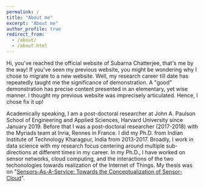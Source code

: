 ```yaml
---
permalink: /
title: "About me"
excerpt: "About me"
author_profile: true
redirect_from: 
  - /about/
  - /about.html
---
```


Hi, you've reached the official website of Subarna Chatterjee, that's me by the way! If you've seen my previous website, you might be wondering why I chose to migrate to a new website. Well, my research career till date has repeatedly taught me the significance of demonstration. A "good" demonstration has precise content presented in an elementary, yet wise manner. I thought my previous website was imprecisely articulated. Hence, I chose fix it up! 

Academically speaking, I am a post-doctoral researcher at John A. Paulson School of Engineering and Applied Sciences, Harvard University since January 2019. Before that I was a post-doctoral researcher (2017-2018)  with the Myriads team at Inria, Rennes in France. I did my Ph.D. from Indian Institute of Technology Kharagpur, India from 2013-2017. Broadly, I work in data science with my research focus centering around multiple sub-directions at different times in my career. In my Ph.D., I have worked on sensor networks, cloud computing, and the interactions of the two techonologies towards realization of the Internet of Things. My thesis was on "<a href="https://chatterjeesubarna.github.io/files/Thesis.pdf">Sensors-As-A-Service: Towards the Conceptualization of Sensor-Cloud</a>".

